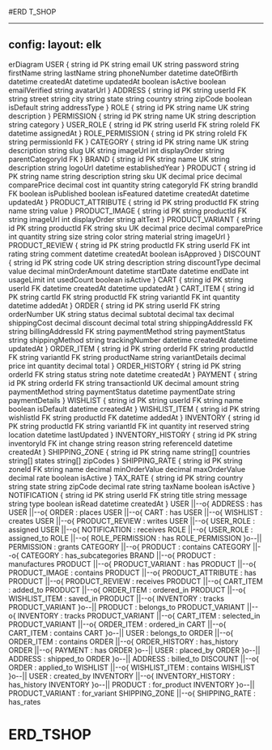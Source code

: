 #ERD T_SHOP

---
config:
  layout: elk
---
erDiagram
    USER {
        string id PK
        string email UK
        string password
        string firstName
        string lastName
        string phoneNumber
        datetime dateOfBirth
        datetime createdAt
        datetime updatedAt
        boolean isActive
        boolean emailVerified
        string avatarUrl
    }
    ADDRESS {
        string id PK
        string userId FK
        string street
        string city
        string state
        string country
        string zipCode
        boolean isDefault
        string addressType
    }
    ROLE {
        string id PK
        string name UK
        string description
    }
    PERMISSION {
        string id PK
        string name UK
        string description
        string category
    }
    USER_ROLE {
        string id PK
        string userId FK
        string roleId FK
        datetime assignedAt
    }
    ROLE_PERMISSION {
        string id PK
        string roleId FK
        string permissionId FK
    }
    CATEGORY {
        string id PK
        string name UK
        string description
        string slug UK
        string imageUrl
        int displayOrder
        string parentCategoryId FK
    }
    BRAND {
        string id PK
        string name UK
        string description
        string logoUrl
        datetime establishedYear
    }
    PRODUCT {
        string id PK
        string name
        string description
        string sku UK
        decimal price
        decimal comparePrice
        decimal cost
        int quantity
        string categoryId FK
        string brandId FK
        boolean isPublished
        boolean isFeatured
        datetime createdAt
        datetime updatedAt
    }
    PRODUCT_ATTRIBUTE {
        string id PK
        string productId FK
        string name
        string value
    }
    PRODUCT_IMAGE {
        string id PK
        string productId FK
        string imageUrl
        int displayOrder
        string altText
    }
    PRODUCT_VARIANT {
        string id PK
        string productId FK
        string sku UK
        decimal price
        decimal comparePrice
        int quantity
        string size
        string color
        string material
        string imageUrl
    }
    PRODUCT_REVIEW {
        string id PK
        string productId FK
        string userId FK
        int rating
        string comment
        datetime createdAt
        boolean isApproved
    }
    DISCOUNT {
        string id PK
        string code UK
        string description
        string discountType
        decimal value
        decimal minOrderAmount
        datetime startDate
        datetime endDate
        int usageLimit
        int usedCount
        boolean isActive
    }
    CART {
        string id PK
        string userId FK
        datetime createdAt
        datetime updatedAt
    }
    CART_ITEM {
        string id PK
        string cartId FK
        string productId FK
        string variantId FK
        int quantity
        datetime addedAt
    }
    ORDER {
        string id PK
        string userId FK
        string orderNumber UK
        string status
        decimal subtotal
        decimal tax
        decimal shippingCost
        decimal discount
        decimal total
        string shippingAddressId FK
        string billingAddressId FK
        string paymentMethod
        string paymentStatus
        string shippingMethod
        string trackingNumber
        datetime createdAt
        datetime updatedAt
    }
    ORDER_ITEM {
        string id PK
        string orderId FK
        string productId FK
        string variantId FK
        string productName
        string variantDetails
        decimal price
        int quantity
        decimal total
    }
    ORDER_HISTORY {
        string id PK
        string orderId FK
        string status
        string note
        datetime createdAt
    }
    PAYMENT {
        string id PK
        string orderId FK
        string transactionId UK
        decimal amount
        string paymentMethod
        string paymentStatus
        datetime paymentDate
        string paymentDetails
    }
    WISHLIST {
        string id PK
        string userId FK
        string name
        boolean isDefault
        datetime createdAt
    }
    WISHLIST_ITEM {
        string id PK
        string wishlistId FK
        string productId FK
        datetime addedAt
    }
    INVENTORY {
        string id PK
        string productId FK
        string variantId FK
        int quantity
        int reserved
        string location
        datetime lastUpdated
    }
    INVENTORY_HISTORY {
        string id PK
        string inventoryId FK
        int change
        string reason
        string referenceId
        datetime createdAt
    }
    SHIPPING_ZONE {
        string id PK
        string name
        string[] countries
        string[] states
        string[] zipCodes
    }
    SHIPPING_RATE {
        string id PK
        string zoneId FK
        string name
        decimal minOrderValue
        decimal maxOrderValue
        decimal rate
        boolean isActive
    }
    TAX_RATE {
        string id PK
        string country
        string state
        string zipCode
        decimal rate
        string taxName
        boolean isActive
    }
    NOTIFICATION {
        string id PK
        string userId FK
        string title
        string message
        string type
        boolean isRead
        datetime createdAt
    }
    USER ||--o{ ADDRESS : has
    USER ||--o{ ORDER : places
    USER ||--o{ CART : has
    USER ||--o{ WISHLIST : creates
    USER ||--o{ PRODUCT_REVIEW : writes
    USER ||--o{ USER_ROLE : assigned
    USER ||--o{ NOTIFICATION : receives
    ROLE ||--o{ USER_ROLE : assigned_to
    ROLE ||--o{ ROLE_PERMISSION : has
    ROLE_PERMISSION }o--|| PERMISSION : grants
    CATEGORY ||--o{ PRODUCT : contains
    CATEGORY ||--o{ CATEGORY : has_subcategories
    BRAND ||--o{ PRODUCT : manufactures
    PRODUCT ||--o{ PRODUCT_VARIANT : has
    PRODUCT ||--o{ PRODUCT_IMAGE : contains
    PRODUCT ||--o{ PRODUCT_ATTRIBUTE : has
    PRODUCT ||--o{ PRODUCT_REVIEW : receives
    PRODUCT ||--o{ CART_ITEM : added_to
    PRODUCT ||--o{ ORDER_ITEM : ordered_in
    PRODUCT ||--o{ WISHLIST_ITEM : saved_in
    PRODUCT ||--o{ INVENTORY : tracks
    PRODUCT_VARIANT }o--|| PRODUCT : belongs_to
    PRODUCT_VARIANT ||--o{ INVENTORY : tracks
    PRODUCT_VARIANT ||--o{ CART_ITEM : selected_in
    PRODUCT_VARIANT ||--o{ ORDER_ITEM : ordered_in
    CART ||--o{ CART_ITEM : contains
    CART }o--|| USER : belongs_to
    ORDER ||--o{ ORDER_ITEM : contains
    ORDER ||--o{ ORDER_HISTORY : has_history
    ORDER ||--o{ PAYMENT : has
    ORDER }o--|| USER : placed_by
    ORDER }o--|| ADDRESS : shipped_to
    ORDER }o--|| ADDRESS : billed_to
    DISCOUNT ||--o{ ORDER : applied_to
    WISHLIST ||--o{ WISHLIST_ITEM : contains
    WISHLIST }o--|| USER : created_by
    INVENTORY ||--o{ INVENTORY_HISTORY : has_history
    INVENTORY }o--|| PRODUCT : for_product
    INVENTORY }o--|| PRODUCT_VARIANT : for_variant
    SHIPPING_ZONE ||--o{ SHIPPING_RATE : has_rates
# ERD_TSHOP
